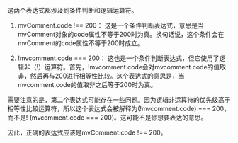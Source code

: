 这两个表达式都涉及到条件判断和逻辑运算符。

1. mvComment.code !== 200：
这是一个条件判断表达式，意思是当mvComment对象的code属性不等于200时为真。换句话说，这个条件会在mvComment的code属性不等于200时成立。

2. !mvcomment.code === 200：
这也是一个条件判断表达式，但它使用了逻辑非（!）运算符。首先，!mvcomment.code会对mvcomment.code的值取非，然后再与200进行相等性比较。这个表达式的意思是，当mvcomment.code的值取非之后等于200时为真。

需要注意的是，第二个表达式可能存在一些问题。因为逻辑非运算符的优先级高于相等性比较运算符，所以这个表达式会被解释为(!mvcomment.code) === 200，而不是! (mvcomment.code === 200)。这可能不是你想要表达的意思。

因此，正确的表达式应该是mvComment.code !== 200。